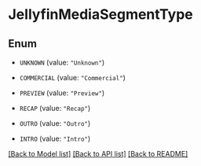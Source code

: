# JellyfinMediaSegmentType

## Enum


* `UNKNOWN` (value: `"Unknown"`)

* `COMMERCIAL` (value: `"Commercial"`)

* `PREVIEW` (value: `"Preview"`)

* `RECAP` (value: `"Recap"`)

* `OUTRO` (value: `"Outro"`)

* `INTRO` (value: `"Intro"`)


[[Back to Model list]](../README.md#documentation-for-models) [[Back to API list]](../README.md#documentation-for-api-endpoints) [[Back to README]](../README.md)


